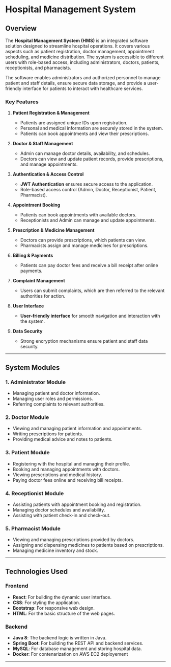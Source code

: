 # Hospital Management System

## Overview

The **Hospital Management System (HMS)** is an integrated software solution designed to streamline hospital operations. It covers various aspects such as patient registration, doctor management, appointment scheduling, and medicine distribution. The system is accessible to different users with role-based access, including administrators, doctors, patients, receptionists, and pharmacists. 

The software enables administrators and authorized personnel to manage patient and staff details, ensure secure data storage, and provide a user-friendly interface for patients to interact with healthcare services.

### Key Features

1. **Patient Registration & Management**  
   - Patients are assigned unique IDs upon registration.  
   - Personal and medical information are securely stored in the system.  
   - Patients can book appointments and view their prescriptions.

2. **Doctor & Staff Management**  
   - Admin can manage doctor details, availability, and schedules.  
   - Doctors can view and update patient records, provide prescriptions, and manage appointments.

3. **Authentication & Access Control**  
   - **JWT Authentication** ensures secure access to the application.  
   - Role-based access control (Admin, Doctor, Receptionist, Patient, Pharmacist).

4. **Appointment Booking**  
   - Patients can book appointments with available doctors.  
   - Receptionists and Admin can manage and update appointments.

5. **Prescription & Medicine Management**  
   - Doctors can provide prescriptions, which patients can view.  
   - Pharmacists assign and manage medicines for prescriptions.

6. **Billing & Payments**  
   - Patients can pay doctor fees and receive a bill receipt after online payments.

7. **Complaint Management**  
   - Users can submit complaints, which are then referred to the relevant authorities for action.

8. **User Interface**  
   - **User-friendly interface** for smooth navigation and interaction with the system.

9. **Data Security**  
   - Strong encryption mechanisms ensure patient and staff data security.

---

## System Modules

### 1. **Administrator Module**
   - Managing patient and doctor information.
   - Managing user roles and permissions.
   - Referring complaints to relevant authorities.

### 2. **Doctor Module**
   - Viewing and managing patient information and appointments.
   - Writing prescriptions for patients.
   - Providing medical advice and notes to patients.

### 3. **Patient Module**
   - Registering with the hospital and managing their profile.
   - Booking and managing appointments with doctors.
   - Viewing prescriptions and medical history.
   - Paying doctor fees online and receiving bill receipts.

### 4. **Receptionist Module**
   - Assisting patients with appointment booking and registration.
   - Managing doctor schedules and availability.
   - Assisting with patient check-in and check-out.

### 5. **Pharmacist Module**
   - Viewing and managing prescriptions provided by doctors.
   - Assigning and dispensing medicines to patients based on prescriptions.
   - Managing medicine inventory and stock.

---

## Technologies Used

### Frontend
- **React**: For building the dynamic user interface.
- **CSS**: For styling the application.
- **Bootstrap**: For responsive web design.
- **HTML**: For the basic structure of the web pages.

### Backend
- **Java 8**: The backend logic is written in Java.
- **Spring Boot**: For building the REST API and backend services.
- **MySQL**: For database management and storing hospital data.
- **Docker**: For contenarization on AWS EC2 deployement

---
